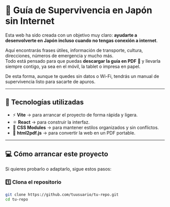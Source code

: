 # 🗾 Guía de Supervivencia en Japón sin Internet  

Esta web ha sido creada con un objetivo muy claro: **ayudarte a desenvolverte en Japón incluso cuando no tengas conexión a internet**.  

Aquí encontrarás frases útiles, información de transporte, cultura, direcciones, números de emergencia y mucho más.  
Todo está pensado para que puedas **descargar la guía en PDF** 📄 y llevarla siempre contigo, ya sea en el móvil, la tablet o impresa en papel.  

De esta forma, aunque te quedes sin datos o Wi-Fi, tendrás un manual de supervivencia listo para sacarte de apuros.  

---

## 🚀 Tecnologías utilizadas  

- ⚡ **Vite** → para arrancar el proyecto de forma rápida y ligera.  
- ⚛️ **React** → para construir la interfaz.  
- 🎨 **CSS Modules** → para mantener estilos organizados y sin conflictos.  
- 📄 **html2pdf.js** → para convertir la web en un PDF portable.  

---

## 💻 Cómo arrancar este proyecto  

Si quieres probarlo o adaptarlo, sigue estos pasos:  

### 1️⃣ Clona el repositorio  
```bash
git clone https://github.com/tuusuario/tu-repo.git
cd tu-repo
